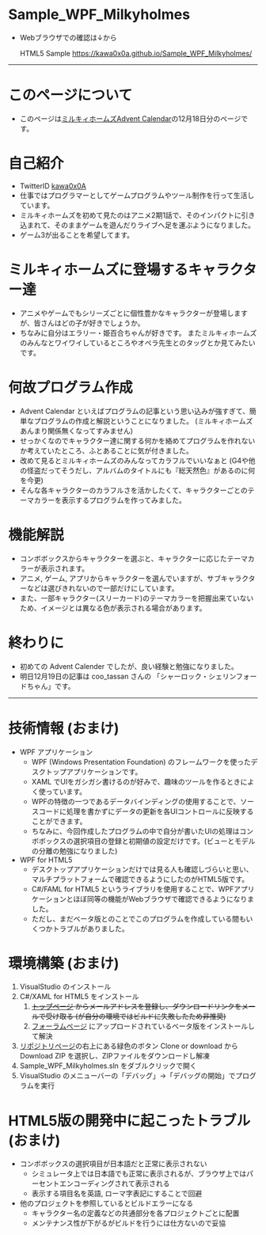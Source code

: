 # Sample_WPF_Milkyholmes
* Webブラウザでの確認は↓から

  HTML5 Sample
  https://kawa0x0a.github.io/Sample_WPF_Milkyholmes/

-----

# このページについて
* このページは[ミルキィホームズAdvent Calendar](https://adventar.org/calendars/2411)の12月18日分のページです。

# 自己紹介
* TwitterID [kawa0x0A](https://twitter.com/kawa0x0A)
* 仕事ではプログラマーとしてゲームプログラムやツール制作を行って生活しています。
* ミルキィホームズを初めて見たのはアニメ2期1話で、そのインパクトに引き込まれて、そのままゲームを遊んだりライブへ足を運ぶようになりました。
* ゲーム3が出ることを希望してます。

# ミルキィホームズに登場するキャラクター達
* アニメやゲームでもシリーズごとに個性豊かなキャラクターが登場しますが、皆さんはどの子が好きでしょうか。
* ちなみに自分はエラリー・姫百合ちゃんが好きです。
またミルキィホームズのみんなとワイワイしているところやオペラ先生とのタッグとか見てみたいです。

# 何故プログラム作成
* Advent Calendar といえばプログラムの記事という思い込みが強すぎて、簡単なプログラムの作成と解説ということになりました。
(ミルキィホームズあんまり関係無くなってすみません)
* せっかくなのでキャラクター達に関する何かを絡めてプログラムを作れないか考えていたところ、ふとあることに気が付きました。
* 改めて見るとミルキィホームズのみんなってカラフルでいいなぁと (G4や他の怪盗だってそうだし、アルバムのタイトルにも『総天然色』があるのに何を今更)
* そんな各キャラクターのカラフルさを活かしたくて、キャラクターごとのテーマカラーを表示するプログラムを作ってみました。

# 機能解説
* コンボボックスからキャラクターを選ぶと、キャラクターに応じたテーマカラーが表示されます。
* アニメ, ゲーム, アプリからキャラクターを選んでいますが、サブキャラクターなどは選びきれないので一部だけにしています。
* また、一部キャラクター(スリーカード)のテーマカラーを把握出来ていないため、イメージとは異なる色が表示される場合があります。

# 終わりに
* 初めての Advent Calender でしたが、良い経験と勉強になりました。
* 明日12月19日の記事は coo_tassan さんの 「シャーロック・シェリンフォードちゃん」です。
-----

# 技術情報 (おまけ)
* WPF アプリケーション
    * WPF (Windows Presentation Foundation) のフレームワークを使ったデスクトップアプリケーションです。
    * XAML でUIをガシガシ書けるのが好みで、趣味のツールを作るときによく使っています。
    * WPFの特徴の一つであるデータバインディングの使用することで、ソースコードに処理を書かずにデータの更新を各UIコントロールに反映することができます。
    * ちなみに、今回作成したプログラムの中で自分が書いたUIの処理はコンボボックスの選択項目の登録と初期値の設定だけです。(ビューとモデルの分離の勉強になりました)
* WPF for HTML5
    * デスクトップアプリケーションだけでは見る人も確認しづらいと思い、マルチプラットフォームで確認できるようにしたのがHTML5版です。
    * C#/FAML for HTML5 というライブラリを使用することで、WPFアプリケーションとほぼ同等の機能がWebブラウザで確認できるようになりました。
    * ただし、まだベータ版とのことでこのプログラムを作成している間もいくつかトラブルがありました。

# 環境構築 (おまけ)
1. VisualStudio のインストール
1. C#/XAML for HTML5 をインストール
    1. ~~[トップページ](http://www.cshtml5.com/) からメールアドレスを登録し、ダウンロードリンクをメールで受け取る (が自分の環境ではビルドに失敗したため非推奨)~~
    1. [フォーラムページ](http://forums.cshtml5.com/viewforum.php?f=6&sid=d53d703265149ad87ed2bcdd7d4d58a5) にアップロードされているベータ版をインストールして解決
1. [リポジトリページ](https://github.com/kawa0x0A/Sample_WPF_Milkyholmes)の右上にある緑色のボタン Clone or download から Download ZIP を選択し、ZIPファイルをダウンロードし解凍
1. Sample_WPF_Milkyholmes.sln をダブルクリックで開く
1. VisualStudio のメニューバーの「デバッグ」->「デバッグの開始」でプログラムを実行

# HTML5版の開発中に起こったトラブル (おまけ)
* コンボボックスの選択項目が日本語だと正常に表示されない
    * シミュレータ上では日本語でも正常に表示されるが、ブラウザ上ではパーセントエンコーディングされて表示される
    * 表示する項目名を英語, ローマ字表記にすることで回避
* 他のプロジェクトを参照しているとビルドエラーになる
    * キャラクター名の定義などの共通部分を各プロジェクトごとに配置
    * メンテナンス性が下がるがビルドを行うには仕方ないので妥協
